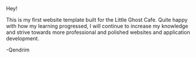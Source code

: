 Hey!

This is my first website template built for the Little Ghost Cafe.
Quite happy with how my learning progressed, I will continue to increase my knowledge and strive towards more professional and polished websites and application development.

-Qendrim
